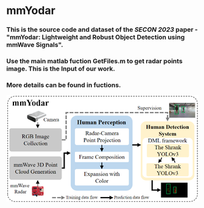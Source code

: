 # mmYodar
### This is the source code and dataset of the *SECON 2023* paper - "mmYodar: Lightweight and Robust Object Detection using mmWave Signals". <br>
### Use the main matlab fuction GetFiles.m to get radar points image. This is the Input of our work.<br>
### More details can be found in fuctions.<br>
![image](https://github.com/ChangYuance/mmYodar/blob/main/cover/cover.jpg)
